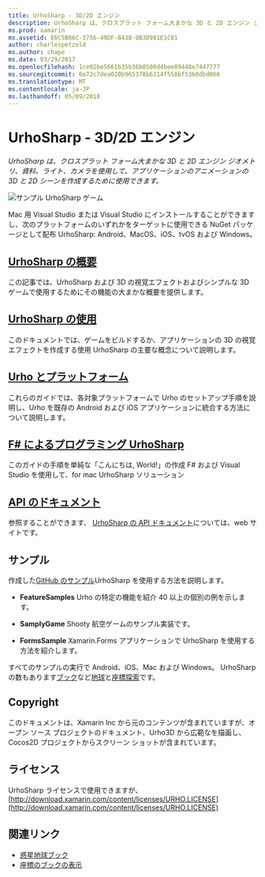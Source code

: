 ```yaml
---
title: UrhoSharp - 3D/2D エンジン
description: UrhoSharp は、クロスプラット フォーム大まかな 3D と 2D エンジン ジオメトリ、資料、ライト、カメラを使用して、アプリケーションのアニメーションの 3D と 2D シーンを作成するために使用できます。
ms.prod: xamarin
ms.assetid: E6C5B86C-3756-49DF-843B-0B3D981E1C01
author: charlespetzold
ms.author: chape
ms.date: 03/29/2017
ms.openlocfilehash: 1ce02be5661b35b36b0508d4bee89448e7447777
ms.sourcegitcommit: 0a72c7dea020b965378b6314f558bf5360dbd066
ms.translationtype: MT
ms.contentlocale: ja-JP
ms.lasthandoff: 05/09/2018
---
```

# <a name="urhosharp---3d2d-engine"></a>UrhoSharp - 3D/2D エンジン

_UrhoSharp は、クロスプラット フォーム大まかな 3D と 2D エンジン ジオメトリ、資料、ライト、カメラを使用して、アプリケーションのアニメーションの 3D と 2D シーンを作成するために使用できます。_

![サンプル UrhoSharp ゲーム](images/video.gif)

Mac 用 Visual Studio または Visual Studio にインストールすることができますし、次のプラットフォームのいずれかをターゲットに使用できる NuGet パッケージとして配布 UrhoSharp: Android、MacOS、iOS、tvOS および Windows。

## <a name="an-introduction-to-urhosharpgraphics-gamesurhosharpintroductionmd"></a>[UrhoSharp の概要](~/graphics-games/urhosharp/introduction.md)

この記事では、UrhoSharp および 3D の視覚エフェクトおよびシンプルな 3D ゲームで使用するためにその機能の大まかな概要を提供します。

## <a name="using-urhosharpgraphics-gamesurhosharpusingmd"></a>[UrhoSharp の使用](~/graphics-games/urhosharp/using.md)

このドキュメントでは、ゲームをビルドするか、アプリケーションの 3D の視覚エフェクトを作成する使用 UrhoSharp の主要な概念について説明します。

## <a name="urho-and-your-platformgraphics-gamesurhosharpplatformindexmd"></a>[Urho とプラットフォーム](~/graphics-games/urhosharp/platform/index.md)

これらのガイドでは、各対象プラットフォームで Urho のセットアップ手順を説明し、Urho を既存の Android および iOS アプリケーションに統合する方法について説明します。

## <a name="programming-urhosharp-with-fgraphics-gamesurhosharpfsharpmd"></a>[F# によるプログラミング UrhoSharp](~/graphics-games/urhosharp/fsharp.md)

このガイドの手順を単純な「こんにちは, World!」の作成 F# および Visual Studio を使用して、for mac UrhoSharp ソリューション

## <a name="api-documentationhttpsdeveloperxamarincomapirooturho"></a>[API のドキュメント](https://developer.xamarin.com/api/root/Urho/)

参照することができます、 [UrhoSharp の API ドキュメント](https://developer.xamarin.com/api/root/Urho/)については、web サイトです。

## <a name="samples"></a>サンプル

作成した[GitHub のサンプル](http://github.com/xamarin/urho-samples)UrhoSharp を使用する方法を説明します。

- **FeatureSamples** Urho の特定の機能を紹介 40 以上の個別の例を示します。

- **SamplyGame** Shooty 航空ゲームのサンプル実装です。

- **FormsSample** Xamarin.Forms アプリケーションで UrhoSharp を使用する方法を紹介します。

すべてのサンプルの実行で Android、iOS、Mac および Windows。
UrhoSharp の数もあります[ブック](https://developer.xamarin.com/workbooks/)など[地球](https://developer.xamarin.com/workbooks/graphics/urhosharp/planetearth/planetearth.workbook)と[座標探索](https://developer.xamarin.com/workbooks/graphics/urhosharp/coordinates/ExploringUrhoCoordinates.workbook)です。

## <a name="copyright"></a>Copyright

このドキュメントは、Xamarin Inc から元のコンテンツが含まれていますが、オープン ソース プロジェクトのドキュメント、Urho3D から広範なを描画し、Cocos2D プロジェクトからスクリーン ショットが含まれています。

## <a name="license"></a>ライセンス

UrhoSharp ライセンスで使用できますが、 [http://download.xamarin.com/content/licenses/URHO.LICENSE](http://download.xamarin.com/content/licenses/URHO.LICENSE)

## <a name="related-links"></a>関連リンク

- [惑星地球ブック](https://developer.xamarin.com/workbooks/graphics/urhosharp/planetearth/planetearth.workbook)
- [座標のブックの表示](https://developer.xamarin.com/workbooks/graphics/urhosharp/coordinates/ExploringUrhoCoordinates.workbook)
